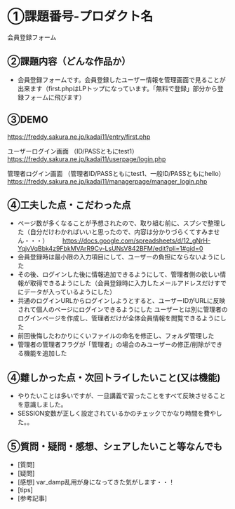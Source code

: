 # ①課題番号-プロダクト名
会員登録フォーム

## ②課題内容（どんな作品か）
- 会員登録フォームです。会員登録したユーザー情報を管理画面で見ることが出来ます（first.phpはLPトップになっています。「無料で登録」部分から登録フォームに飛びます）

## ③DEMO
https://freddy.sakura.ne.jp/kadai11/entry/first.php

ユーザーログイン画面 （ID/PASSともにtest1）
https://freddy.sakura.ne.jp/kadai11/userpage/login.php

管理者ログイン画面 （管理者ID/PASSともにtest1、一般ID/PASSともにhello）
https://freddy.sakura.ne.jp/kadai11/managerpage/manager_login.php

## ④工夫した点・こだわった点
- ページ数が多くなることが予想されたので、取り組む前に、スプシで整理した（自分だけわかればいいと思ったので、内容は分かりづらくてすみません・・・） 　　https://docs.google.com/spreadsheets/d/12_gNrH-YqjvVqBbk4z9FbkMVArR9Cv-LsUNsV842BFM/edit?pli=1#gid=0
- 会員登録時は最小限の入力項目にして、ユーザーの負担にならないようにした
- その後、ログインした後に情報追加できるようにして、管理者側の欲しい情報が取得できるようにした（会員登録時に入力したメールアドレスだけすでにデータが入っているようにした）
- 共通のログインURLからログインしようとすると、ユーザーIDがURLに反映されて個人のページにログインできるようにした
ユーザーとは別に管理者のログインページを作成し、管理者だけが全体会員情報を閲覧できるようにした
- 前回後悔したわかりにくいファイルの命名を修正し、フォルダ管理した
- 管理者の管理者フラグが「管理者」の場合のみユーザーの修正/削除ができる機能を追加した

## ④難しかった点・次回トライしたいこと(又は機能)
- やりたいことは多いですが、一旦講義で習ったことをすべて反映させることを意識しました。
- SESSION変数が正しく設定されているかのチェックでかなり時間を費やした。。

## ⑤質問・疑問・感想、シェアしたいこと等なんでも
- [質問]
- [疑問]
- [感想] var_damp乱用が身になってきた気がします・・！
- [tips]
- [参考記事]
